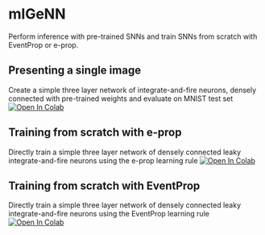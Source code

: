 # mlGeNN
Perform inference with pre-trained SNNs and train SNNs from scratch with EventProp or e-prop.

## Presenting a single image
Create a simple three layer network of integrate-and-fire neurons, densely connected with pre-trained weights and evaluate on MNIST test set
[![Open In Colab](https://colab.research.google.com/assets/colab-badge.svg)](https://colab.research.google.com/github/genn-team/tutorials/blob/master/ml_genn/tutorial_1.ipynb)

## Training from scratch with e-prop
Directly train a simple three layer network of densely connected leaky integrate-and-fire neurons using the e-prop learning rule
[![Open In Colab](https://colab.research.google.com/assets/colab-badge.svg)](https://colab.research.google.com/github/genn-team/tutorials/blob/master/ml_genn/tutorial_2.ipynb)

## Training from scratch with EventProp
Directly train a simple three layer network of densely connected leaky integrate-and-fire neurons using the EventProp learning rule
[![Open In Colab](https://colab.research.google.com/assets/colab-badge.svg)](https://colab.research.google.com/github/genn-team/tutorials/blob/master/ml_genn/tutorial_3.ipynb)